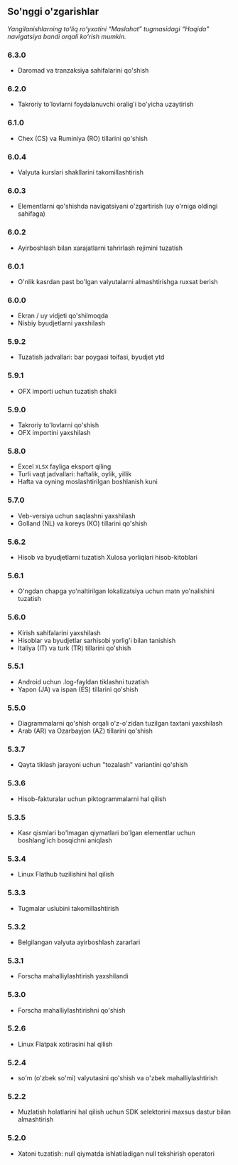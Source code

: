 ## So'nggi o'zgarishlar

_Yangilanishlarning toʻliq roʻyxatini “Maslahat” tugmasidagi “Haqida” navigatsiya bandi orqali koʻrish mumkin._

### 6.3.0
- Daromad va tranzaksiya sahifalarini qo'shish

### 6.2.0
- Takroriy to'lovlarni foydalanuvchi oralig'i bo'yicha uzaytirish

### 6.1.0
- Chex (CS) va Ruminiya (RO) tillarini qo'shish

### 6.0.4
- Valyuta kurslari shakllarini takomillashtirish

### 6.0.3
- Elementlarni qo'shishda navigatsiyani o'zgartirish (uy o'rniga oldingi sahifaga)

### 6.0.2
- Ayirboshlash bilan xarajatlarni tahrirlash rejimini tuzatish

### 6.0.1
- O'nlik kasrdan past bo'lgan valyutalarni almashtirishga ruxsat berish

### 6.0.0
- Ekran / uy vidjeti qo'shilmoqda
- Nisbiy byudjetlarni yaxshilash

### 5.9.2
- Tuzatish jadvallari: bar poygasi toifasi, byudjet ytd

### 5.9.1
- OFX importi uchun tuzatish shakli

### 5.9.0
- Takroriy to'lovlarni qo'shish
- OFX importini yaxshilash

### 5.8.0
- Excel `XLSX` fayliga eksport qiling
- Turli vaqt jadvallari: haftalik, oylik, yillik
- Hafta va oyning moslashtirilgan boshlanish kuni

### 5.7.0
- Veb-versiya uchun saqlashni yaxshilash
- Golland (NL) va koreys (KO) tillarini qo'shish

### 5.6.2
- Hisob va byudjetlarni tuzatish Xulosa yorliqlari hisob-kitoblari

### 5.6.1
- O'ngdan chapga yo'naltirilgan lokalizatsiya uchun matn yo'nalishini tuzatish

### 5.6.0
- Kirish sahifalarini yaxshilash
- Hisoblar va byudjetlar sarhisobi yorlig'i bilan tanishish
- Italiya (IT) va turk (TR) tillarini qo'shish

### 5.5.1
- Android uchun .log-fayldan tiklashni tuzatish
- Yapon (JA) va ispan (ES) tillarini qo'shish

### 5.5.0
- Diagrammalarni qo'shish orqali o'z-o'zidan tuzilgan taxtani yaxshilash
- Arab (AR) va Ozarbayjon (AZ) tillarini qo'shish

### 5.3.7
- Qayta tiklash jarayoni uchun "tozalash" variantini qo'shish

### 5.3.6
- Hisob-fakturalar uchun piktogrammalarni hal qilish

### 5.3.5
- Kasr qismlari bo'lmagan qiymatlari bo'lgan elementlar uchun boshlang'ich bosqichni aniqlash

### 5.3.4
- Linux Flathub tuzilishini hal qilish

### 5.3.3
- Tugmalar uslubini takomillashtirish

### 5.3.2
- Belgilangan valyuta ayirboshlash zararlari

### 5.3.1
- Forscha mahalliylashtirish yaxshilandi

### 5.3.0
- Forscha mahalliylashtirishni qo'shish

### 5.2.6
- Linux Flatpak xotirasini hal qilish

### 5.2.4
- so'm (o'zbek so'mi) valyutasini qo'shish va o'zbek mahalliylashtirish

### 5.2.2
- Muzlatish holatlarini hal qilish uchun SDK selektorini maxsus dastur bilan almashtirish

### 5.2.0
- Xatoni tuzatish: null qiymatda ishlatiladigan null tekshirish operatori
